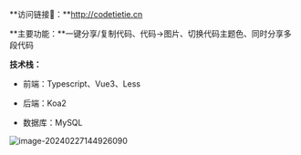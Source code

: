 **访问链接🔗：**http://codetietie.cn

**主要功能：**一键分享/复制代码、代码->图片、切换代码主题色、同时分享多段代码

**技术栈：**

- 前端：Typescript、Vue3、Less

- 后端：Koa2
- 数据库：MySQL

![image-20240227144926090](http://panpan.dapanna.cn//image-20240227144926090.png)
